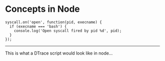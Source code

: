 Concepts in Node
================

    syscall.on('open', function(pid, execname) {
      if (execname === 'bash') {
        console.log('Open syscall fired by pid %d', pid);
      }
    });

---

This is what a DTrace script would look like in node...
